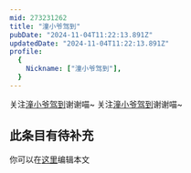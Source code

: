 ```yaml
---
mid: 273231262
title: "潼小爷驾到"
pubDate: "2024-11-04T11:22:13.891Z"
updatedDate: "2024-11-04T11:22:13.891Z"
profile:
  {
    Nickname: ["潼小爷驾到"],
  }
---
```


关注[潼小爷驾到](https://space.bilibili.com/273231262)谢谢喵~ 关注[潼小爷驾到](https://space.bilibili.com/273231262)谢谢喵~

## 此条目有待补充
你可以在[这里](https://github.com/Yuhanawa/VTuber.ICU-Content/edit/master/v/潼小爷驾到/index.md)编辑本文

